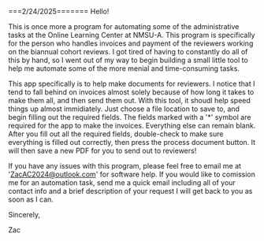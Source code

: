 ===2/24/2025=======
Hello!

This is once more a program for automating some of the administrative tasks at the Online Learning Center at NMSU-A.
This program is specifically for the person who handles invoices and payment of the reviewers working on the
biannual cohort reviews. I got tired of having to constantly do all of this by hand, so I went out of my way to begin
building a small little tool to help me automate some of the more menial and time-consuming tasks.

This app specifically is to help make documents for reviewers. I notice that I tend to fall behind on invoices almost
solely because of how long it takes to make them all, and then send them out. With this tool, it shoudl help speed
things up almost immidiately. Just choose a file location to save to, and begin filling out the required fields. The 
fields marked with a '*' symbol are required for the app to make the invoices. Everything else can remain blank. After
you fill out all the required fields, double-check to make sure everything is filled out correctly, then press the
process document button. It will then save a new PDF for you to send out to reviewers!

If you have any issues with this program, please feel free to email me at 'ZacAC2024@outlook.com' for software help.
If you would like to comission me for an automation task, send me a quick email including all of your contact info
and a brief description of your request I will get back to you as soon as I can.

Sincerely,

Zac
